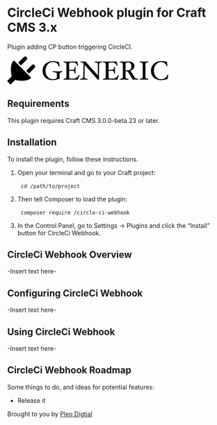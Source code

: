 # CircleCi Webhook plugin for Craft CMS 3.x

Plugin adding CP button triggering CircleCI.

![Screenshot](resources/img/plugin-logo.png)

## Requirements

This plugin requires Craft CMS 3.0.0-beta.23 or later.

## Installation

To install the plugin, follow these instructions.

1. Open your terminal and go to your Craft project:

        cd /path/to/project

2. Then tell Composer to load the plugin:

        composer require /circle-ci-webhook

3. In the Control Panel, go to Settings → Plugins and click the “Install” button for CircleCi Webhook.

## CircleCi Webhook Overview

-Insert text here-

## Configuring CircleCi Webhook

-Insert text here-

## Using CircleCi Webhook

-Insert text here-

## CircleCi Webhook Roadmap

Some things to do, and ideas for potential features:

* Release it

Brought to you by [Pleo Digtial](https://pleodigital.com/)
